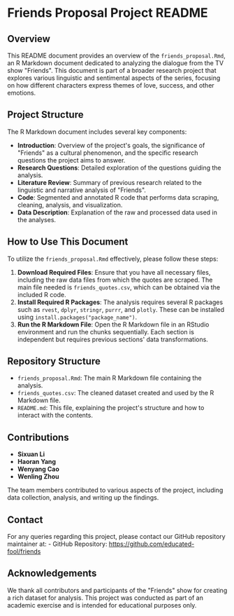 # Friends Proposal Project README

## Overview

This README document provides an overview of the `friends_proposal.Rmd`, an R Markdown document dedicated to analyzing the dialogue from the TV show "Friends". This document is part of a broader research project that explores various linguistic and sentimental aspects of the series, focusing on how different characters express themes of love, success, and other emotions.

## Project Structure

The R Markdown document includes several key components:

-   **Introduction**: Overview of the project's goals, the significance of "Friends" as a cultural phenomenon, and the specific research questions the project aims to answer.
-   **Research Questions**: Detailed exploration of the questions guiding the analysis.
-   **Literature Review**: Summary of previous research related to the linguistic and narrative analysis of "Friends".
-   **Code**: Segmented and annotated R code that performs data scraping, cleaning, analysis, and visualization.
-   **Data Description**: Explanation of the raw and processed data used in the analyses.

## How to Use This Document

To utilize the `friends_proposal.Rmd` effectively, please follow these steps:

1.  **Download Required Files**: Ensure that you have all necessary files, including the raw data files from which the quotes are scraped. The main file needed is `friends_quotes.csv`, which can be obtained via the included R code.
2.  **Install Required R Packages**: The analysis requires several R packages such as `rvest`, `dplyr`, `stringr`, `purrr`, and `plotly`. These can be installed using `install.packages("package_name")`.
3.  **Run the R Markdown File**: Open the R Markdown file in an RStudio environment and run the chunks sequentially. Each section is independent but requires previous sections' data transformations.

## Repository Structure

-   `friends_proposal.Rmd`: The main R Markdown file containing the analysis.
-   `friends_quotes.csv`: The cleaned dataset created and used by the R Markdown file.
-   `README.md`: This file, explaining the project's structure and how to interact with the contents.

## Contributions

-   **Sixuan Li**
-   **Haoran Yang**
-   **Wenyang Cao**
-   **Wenling Zhou**

The team members contributed to various aspects of the project, including data collection, analysis, and writing up the findings.

## Contact

For any queries regarding this project, please contact our GitHub repository maintainer at: - GitHub Repository: <https://github.com/educated-fool/friends>

## Acknowledgements

We thank all contributors and participants of the "Friends" show for creating a rich dataset for analysis. This project was conducted as part of an academic exercise and is intended for educational purposes only.
